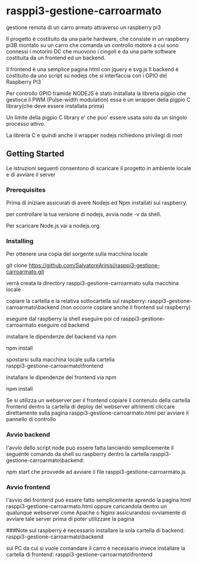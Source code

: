 # rasppi3-gestione-carroarmato
gestione remota di un carro armato attraverso un raspberry pi3

Il progetto è costituito da una parte hardware, che consiste in un raspberry pi3B 
montato su un carro che comanda un controllo motore a cui sono connessi i motorini DC che muovono i cingoli e da una parte software costituita da un frontend ed un backend.

Il frontend è una semplice pagina html con jquery e svg.js 
Il backend è costituito da uno script su nodejs che si interfaccia con i GPIO del Raspberry PI3

Per controllo GPIO tramide NODEJS è stato installata
la libreria pigpio che gestisce il PWM (Pulse-width modulation)
essa è un wrapper della  pigpio C library(che deve essere installata prima)

Un limite della  pigpio C library e' che 
 puo' essere usata solo da un singolo processo attivo.

La libreria C e quindi anche il wrapper nodejs richiedono privilegi di root

## Getting Started

Le istruzioni seguenti consentono di scaricare il progetto in ambiente locale e di avviare il server

### Prerequisites

Prima di iniziare assicurati di avere Nodejs ed Npm installati sul raspberry.

per controllare la tua versione di nodejs, avvia node -v da shell.

Per scaricare Node.js vai a  nodejs.org.

### Installing

Per ottenere una copia del sorgente sulla macchina locale

git clone https://github.com/SalvatoreArinisi/rasppi3-gestione-carroarmato.git

verrà creata la directory rasppi3-gestione-carroarmato sulla macchina locale

copiare la cartella e la relativa sottocartella sul raspberry:
rasppi3-gestione-carroarmato\backend (non occorre copiare anche il frontend sul raspberry)

eseguire dal raspberry la shell 
eseguire poi cd rasppi3-gestione-carroarmato
eseguire cd backend

installare le dipendenze del backend via npm

npm install

spostarsi sulla macchina locale sulla cartella  
rasppi3-gestione-carroarmato\frontend

installare le dipendenze del frontend via npm

npm install

Se si utilizza un webserver per il frontend copiare il contenuto della cartella frontend
dentro la cartella di deploy del webserver altrimenti cliccare direttamente sulla pagina
rasppi3-gestione-carroarmato.html per avviare il pannello di controllo 

### Avvio backend
l'avvio dello script node può essere fatta lanciando semplicemente il seguente comando da shell su raspberry
dentro la cartella rasppi3-gestione-carroarmato\backend:

npm start
che provvede ad avviare il file rasppi3-gestione-carroarmato.js

### Avvio frontend
l'avvio del frontend può essere fatto semplicemente aprendo la pagina html rasppi3-gestione-carroarmato.html
oppure caricandola dentro un qualunque webserver come Apache o Nginx assicurandosi ovviamente di 
avviare tale server prima di poter utilizzare la pagina

###Note
sul raspberry è necessario installare la sola cartella di backend:
rasppi3-gestione-carroarmato\backend

sul PC da cui si vuole comandare il carro è necessario invece installare la cartella di frontend:
rasppi3-gestione-carroarmato\frontend
